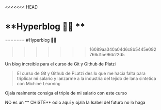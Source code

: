 <<<<<<< HEAD
# **Hyperblog 🐇🩷 **
=======
#Hyperblog 🐇🩷
>>>>>>> 16089aa340a04d6c8b5445e092766d15e96b22d5

Un blog increible para el curso de Git y Github de Platzi
> El curso de Git y Github de PLatzi des lo que me hacía falta para triplicar mi salario y lanzarme a la industria del tejido de lana sintetica con Michine Learning

Ojala realmente consiga el triple de mi salario con este curso


NO es un ** CHISTE** odio aquí y ojala la Isabel del futuro no lo haga
